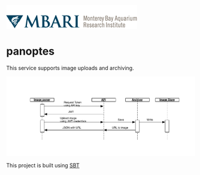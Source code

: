 ![MBARI logo](src/site/resources/images/logo-mbari-3b.png)

# panoptes

This service supports image uploads and archiving. 

![sequence diagram](src/site/resources/images/Overview.png)

This project is built using [SBT](http://www.scala-sbt.org/)
